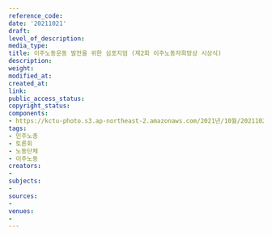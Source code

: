 ```yaml
---
reference_code: 
date: '20211021'
draft: 
level_of_description: 
media_type: 
title: 이주노동운동 발전을 위한 심포지엄 (제2회 이주노동자희망상 시상식)
description: 
weight: 
modified_at: 
created_at: 
link: 
public_access_status: 
copyright_status: 
components:
- https://kctu-photo.s3.ap-northeast-2.amazonaws.com/2021년/10월/20211021-이주노동운동+발전을+위한+심포지엄+(제2회+이주노동자희망상+시상식)_민주노총_토론회_노동단체_이주노동/_5D40103.jpg
tags:
- 민주노총
- 토론회
- 노동단체
- 이주노동
creators:
- 
subjects:
- 
sources:
- 
venues:
- 
---
```

